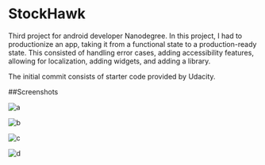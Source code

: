 # StockHawk
Third project for android developer Nanodegree.
In this project, I had to productionize an app, taking it from a functional state to a production-ready state.
This consisted of handling error cases, adding accessibility features, allowing for localization,
adding widgets, and adding a library.


The initial commit consists of starter code provided by Udacity.

##Screenshots




![a](https://cloud.githubusercontent.com/assets/6179888/20642649/23a0dcf6-b43a-11e6-8c6c-1895f5d42739.png)

![b](https://cloud.githubusercontent.com/assets/6179888/20642648/23015dd4-b43a-11e6-9caf-798b65b45337.png)

![c](https://cloud.githubusercontent.com/assets/6179888/20642647/22faebe8-b43a-11e6-89a6-f02b28652dfa.png)

![d](https://cloud.githubusercontent.com/assets/6179888/20642646/22f66352-b43a-11e6-84bd-c930df8a51bc.png)

